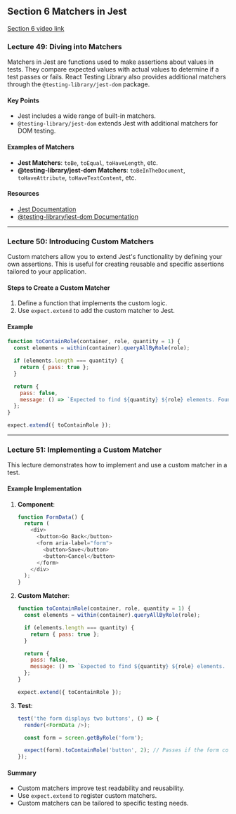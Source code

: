 ## Section 6 Matchers in Jest
[Section 6 video link](https://www.udemy.com/course/react-testing-library-and-jest/learn/lecture/35701698#overview)

### Lecture 49: Diving into Matchers

Matchers in Jest are functions used to make assertions about values in tests. They compare expected values with actual values to determine if a test passes or fails. React Testing Library also provides additional matchers through the `@testing-library/jest-dom` package.

#### **Key Points**
- Jest includes a wide range of built-in matchers.
- `@testing-library/jest-dom` extends Jest with additional matchers for DOM testing.

#### **Examples of Matchers**
- **Jest Matchers**: `toBe`, `toEqual`, `toHaveLength`, etc.
- **@testing-library/jest-dom Matchers**: `toBeInTheDocument`, `toHaveAttribute`, `toHaveTextContent`, etc.

#### **Resources**
- [Jest Documentation](https://jestjs.io/docs/mock-function-api)
- [@testing-library/jest-dom Documentation](https://github.com/testing-library/jest-dom)

---

### Lecture 50: Introducing Custom Matchers

Custom matchers allow you to extend Jest's functionality by defining your own assertions. This is useful for creating reusable and specific assertions tailored to your application.

#### **Steps to Create a Custom Matcher**
1. Define a function that implements the custom logic.
2. Use `expect.extend` to add the custom matcher to Jest.

#### **Example**
```javascript
function toContainRole(container, role, quantity = 1) {
  const elements = within(container).queryAllByRole(role);

  if (elements.length === quantity) {
    return { pass: true };
  }

  return {
    pass: false,
    message: () => `Expected to find ${quantity} ${role} elements. Found ${elements.length} instead.`,
  };
}

expect.extend({ toContainRole });
```

---

### Lecture 51: Implementing a Custom Matcher

This lecture demonstrates how to implement and use a custom matcher in a test.

#### **Example Implementation**
1. **Component**:
   ```javascript
   function FormData() {
     return (
       <div>
         <button>Go Back</button>
         <form aria-label="form">
           <button>Save</button>
           <button>Cancel</button>
         </form>
       </div>
     );
   }
   ```

2. **Custom Matcher**:
   ```javascript
   function toContainRole(container, role, quantity = 1) {
     const elements = within(container).queryAllByRole(role);

     if (elements.length === quantity) {
       return { pass: true };
     }

     return {
       pass: false,
       message: () => `Expected to find ${quantity} ${role} elements. Found ${elements.length} instead.`,
     };
   }

   expect.extend({ toContainRole });
   ```

3. **Test**:
   ```javascript
   test('the form displays two buttons', () => {
     render(<FormData />);

     const form = screen.getByRole('form');

     expect(form).toContainRole('button', 2); // Passes if the form contains exactly 2 buttons
   });
   ```

#### **Summary**
- Custom matchers improve test readability and reusability.
- Use `expect.extend` to register custom matchers.
- Custom matchers can be tailored to specific testing needs.
